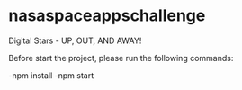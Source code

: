 # nasaspaceappschallenge
Digital Stars - UP, OUT, AND AWAY!

Before start the project, please run the following commands:

-npm install
-npm start
